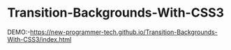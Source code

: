 # Transition-Backgrounds-With-CSS3
DEMO:-https://new-programmer-tech.github.io/Transition-Backgrounds-With-CSS3/index.html
